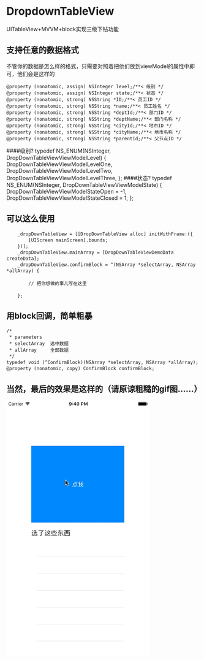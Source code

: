 # DropdownTableView
UITableView+MVVM+block实现三级下钻功能
## 支持任意的数据格式
不管你的数据是怎么样的格式，只需要对照着把他们放到viewModel的属性中即可，他们会是这样的

    @property (nonatomic, assign) NSInteger level;/**< 级别 */
    @property (nonatomic, assign) NSInteger state;/**< 状态 */
    @property (nonatomic, strong) NSString *ID;/**< 员工ID */
    @property (nonatomic, strong) NSString *name;/**< 员工姓名 */
    @property (nonatomic, strong) NSString *deptId;/**< 部门ID */
    @property (nonatomic, strong) NSString *deptName;/**< 部门名称 */
    @property (nonatomic, strong) NSString *cityId;/**< 地市ID */
    @property (nonatomic, strong) NSString *cityName;/**< 地市名称 */
    @property (nonatomic, strong) NSString *parentId;/**< 父节点ID */
####级别?
	typedef NS_ENUM(NSInteger, DropDownTableViewViewModelLevel) {
    	DropDownTableViewViewModelLevelOne,
    	DropDownTableViewViewModelLevelTwo,
    	DropDownTableViewViewModelLevelThree,
	};
####状态?
	typedef NS_ENUM(NSInteger, DropDownTableViewViewModelState) {
    	DropDownTableViewViewModelStateOpen = -1,
    	DropDownTableViewViewModelStateClosed = 1,
	};

## 可以这么使用
    	_dropDownTableView = [[DropDownTableView alloc] initWithFrame:({
            [UIScreen mainScreen].bounds;
        })];
        _dropDownTableView.mainArray = [DropDownTableViewDemoData createData];
        _dropDownTableView.confirmBlock = ^(NSArray *selectArray, NSArray *allArray) {
        	
        	// 把你想做的事儿写在这里
        	
        };
## 用block回调，简单粗暴
    /*
     * parameters
     * selectArray  选中数据
     * allArray     全部数据
     */
    typedef void (^ConfirmBlock)(NSArray *selectArray, NSArray *allArray);
    @property (nonatomic, copy) ConfirmBlock confirmBlock;
## 当然，最后的效果是这样的（请原谅粗糙的gif图……）
![Alt text](DropdownTableViewDemo.gif)
